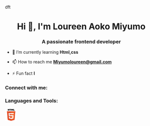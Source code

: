 dft<h1 align="center">Hi 👋, I'm Loureen Aoko Miyumo</h1>
<h3 align="center">A passionate frontend developer</h3>

- 🌱 I’m currently learning **Html,css**

- 📫 How to reach me **Miyumoloureen@gmail.com**

- ⚡ Fun fact **I**

<h3 align="left">Connect with me:</h3>
<p align="left">
</p>

<h3 align="left">Languages and Tools:</h3>
<p align="left"> <a href="https://www.w3.org/html/" target="_blank" rel="noreferrer"> <img src="https://raw.githubusercontent.com/devicons/devicon/master/icons/html5/html5-original-wordmark.svg" alt="html5" width="40" height="40"/> </a> </p>
